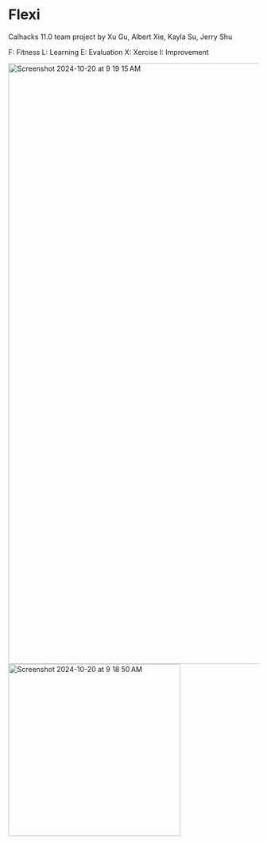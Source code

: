 # Flexi
Calhacks 11.0 team project by Xu Gu, Albert Xie, Kayla Su, Jerry Shu

F: Fitness
L: Learning
E: Evaluation
X: Xercise
I: Improvement

<img width="1207" alt="Screenshot 2024-10-20 at 9 19 15 AM" src="https://github.com/user-attachments/assets/74592f19-221c-4fd3-93fd-3f9190dac17f">
<img width="346" alt="Screenshot 2024-10-20 at 9 18 50 AM" src="https://github.com/user-attachments/assets/8e6814fa-9ca6-4a4f-9ec0-f30a3a2e0026">
